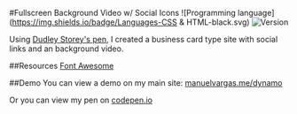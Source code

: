 #Fullscreen Background Video w/ Social Icons
![Programming language](https://img.shields.io/badge/Languages-CSS & HTML-black.svg)
![Version](https://img.shields.io/badge/Version-v1.1-blue.svg)

Using [Dudley Storey's pen](http://codepen.io/dudleystorey/pen/knqyK), I created a business card type site with social links and an background video.

##Resources
[Font Awesome](https://fortawesome.github.io/Font-Awesome/)

##Demo
You can view a demo on my main site: [manuelvargas.me/dynamo](http://manuelvargas.me/dynamo)


Or you can view my pen on [codepen.io](http://codepen.io/manuelvargas1251/pen/mPJbbM)
